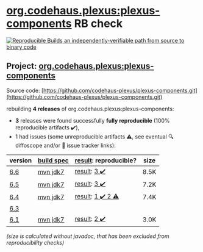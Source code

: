 [org.codehaus.plexus:plexus-components](https://search.maven.org/artifact/org.codehaus.plexus/plexus-components/) RB check
=======

[![Reproducible Builds](https://reproducible-builds.org/images/logos/rb.svg) an independently-verifiable path from source to binary code](https://reproducible-builds.org/)

## Project: [org.codehaus.plexus:plexus-components](https://search.maven.org/artifact/org.codehaus.plexus/plexus-components/)

Source code: [https://github.com/codehaus-plexus/plexus-components.git](https://github.com/codehaus-plexus/plexus-components.git)

rebuilding **4 releases** of org.codehaus.plexus:plexus-components:
- **3** releases were found successfully **fully reproducible** (100% reproducible artifacts :heavy_check_mark:),
- 1 had issues (some unreproducible artifacts :warning:, see eventual :mag: diffoscope and/or :memo: issue tracker links):

| version | [build spec](/BUILDSPEC.md) | [result](https://reproducible-builds.org/docs/jvm/): reproducible? | size |
| -- | --------- | ------ | -- |
| [6.6](https://search.maven.org/artifact/org.codehaus.plexus/plexus-components/6.6/pom) | [mvn jdk7](plexus-components-6.6.buildspec) | [result](plexus-components-6.6.buildinfo): [3 :heavy_check_mark: ](plexus-components-6.6.buildcompare) | 8.5K |
| [6.5](https://search.maven.org/artifact/org.codehaus.plexus/plexus-components/6.5/pom) | [mvn jdk7](plexus-components-6.5.buildspec) | [result](plexus-components-6.5.buildinfo): [3 :heavy_check_mark: ](plexus-components-6.5.buildcompare) | 7.2K |
| [6.4](https://search.maven.org/artifact/org.codehaus.plexus/plexus-components/6.4/pom) | [mvn jdk7](plexus-components-6.4.buildspec) | [result](plexus-components-6.4.buildinfo): [1 :heavy_check_mark:  2 :warning:](plexus-components-6.4.buildcompare) | 7.4K |
| [6.3](https://search.maven.org/artifact/org.codehaus.plexus/plexus-components/6.3/pom) | | | |
| [6.1](https://search.maven.org/artifact/org.codehaus.plexus/plexus-components/6.1/pom) | [mvn jdk7](plexus-components-6.1.buildspec) | [result](plexus-components-6.1.buildinfo): [2 :heavy_check_mark: ](plexus-components-6.1.buildcompare) | 3.0K |

<i>(size is calculated without javadoc, that has been excluded from reproducibility checks)</i>
